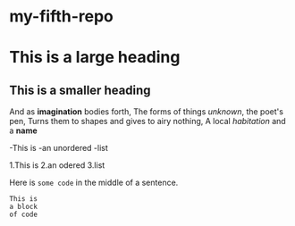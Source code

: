 # my-fifth-repo
# This is a large heading
## This is a smaller heading

And as **imagination** bodies forth,
The forms of things *unknown*, the poet's pen,
Turns them to shapes and gives to airy nothing,
A local *habitation* and a **name**

-This is
-an unordered
-list

1.This is
2.an odered
3.list

Here is `some code` in the middle of a sentence.

```
This is
a block
of code
```

